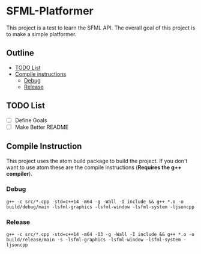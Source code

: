 # SFML-Platformer
This project is a test to learn the SFML API. The overall goal of this project is to make a simple platformer.

## Outline
- [TODO List](#todo_id)
- [Compile instructions](#compile_instruction_id)
    - [Debug](#debug_instruction)
    - [Release](#release_instruction)

## <a name="todo_id"></a> TODO List
- [ ] Define Goals
- [ ] Make Better README

## <a name="compile_instruction_id"></a> Compile Instruction
This project uses the atom build package to build the project. If you don't want to use atom these are the compile instructions (**Requires the g++ compiler**).

### <a name="debug_instruction"></a> Debug
`g++ -c src/*.cpp -std=c++14 -m64 -g -Wall -I include && g++ *.o -o build/debug/main -lsfml-graphics -lsfml-window -lsfml-system -ljsoncpp`

### <a name="release_instruction"></a> Release
`g++ -c src/*.cpp -std=c++14 -m64 -O3 -g -Wall -I include && g++ *.o -o build/release/main -s -lsfml-graphics -lsfml-window -lsfml-system -ljsoncpp`
